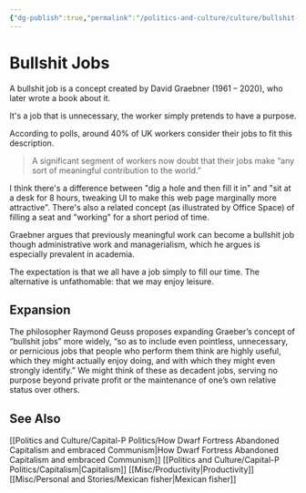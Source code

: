 ```yaml
---
{"dg-publish":true,"permalink":"/politics-and-culture/culture/bullshit-jobs/","tags":["politics","economics","capitalism","culture","books"],"noteIcon":1}
---
```


# Bullshit Jobs

A bullshit job is a concept created by David Graebner (1961 – 2020), who later wrote a book about it. 

It's a job that is unnecessary, the worker simply pretends to have a purpose. 

According to polls, around 40% of UK workers consider their jobs to fit this description.

> A significant segment of workers now doubt that their jobs make “any sort of meaningful contribution to the world.”

I think there's a difference between "dig a hole and then fill it in" and "sit at a desk for 8 hours, tweaking UI to make this web page marginally more attractive". There's also a related concept (as illustrated by Office Space) of filling a seat and "working" for a short period of time.

Graebner argues that previously meaningful work can become a bullshit job though administrative work and managerialism, which he argues is especially prevalent in academia. 

The expectation is that we all have a job simply to fill our time. The alternative is unfathomable: that we may enjoy leisure.

## Expansion
The philosopher Raymond Geuss proposes expanding Graeber’s concept of “bullshit jobs” more widely, “so as to include even pointless, unnecessary, or pernicious jobs that people who perform them think are highly useful, which they might actually enjoy doing, and with which they might even strongly identify.” We might think of these as decadent jobs, serving no purpose beyond private profit or the maintenance of one’s own relative status over others.

## See Also

[[Politics and Culture/Capital-P Politics/How Dwarf Fortress Abandoned Capitalism and embraced Communism\|How Dwarf Fortress Abandoned Capitalism and embraced Communism]]
[[Politics and Culture/Capital-P Politics/Capitalism\|Capitalism]]
[[Misc/Productivity\|Productivity]]
[[Misc/Personal and Stories/Mexican fisher\|Mexican fisher]]